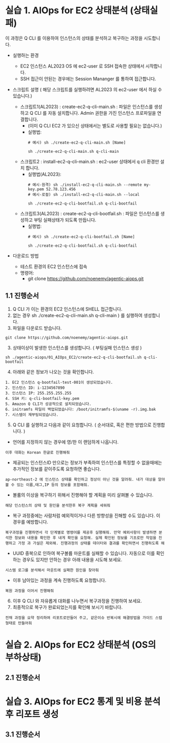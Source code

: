 # 실습 1. AIOps for EC2 상태분석 (상태실패)

이 과정은 Q CLI 를 이용하여 인스턴스의 상태를 분석하고 복구하는 과정을 시도합니다. 

* 실행하는 환경
  * EC2 인스턴스 AL2023 OS 에 ec2-user 로 SSH 접속한 상태에서 시작합니다.
  * SSH 접근이 안된는 경우에는 Session Mananger 를 통하여 접근합니다.  

* 스크립트 설명 ( 해당 스크립트를 실행하려면 AL2023 의 ec2-user 에서 하실 수 있습니다.)
   * 스크립트1(AL2023) : create-ec2-q-cli-main.sh : 파일은 인스턴스를 생성하고 Q CLI 를 자동 설치합니다. Admin 권한을 가진 인스턴스 프로파일을 연결합니다.
      * (이미 Q CLI EC2 가 있으신 상태에서는 별도로 사용할 필요는 없습니다.) 
      * 실행법:
        ```
        # 예시) sh ./create-ec2-q-cli-main.sh [Name]
        ```
        ```
        sh ./create-ec2-q-cli-main.sh q-cli-main
        ```
  * 스크립트2 : install-ec2-q-cli-main.sh : ec2-user 상태에서 q cli 환경만 설치 합니다. 
     * 실행법(AL2023):
        ```
        # 예시-원격) sh ./install-ec2-q-cli-main.sh --remote my-key.pem 52.78.123.456
        # 예시-로컬) sh ./install-ec2-q-cli-main.sh --local

        ```
        ```
        sh ./create-ec2-q-cli-bootfail.sh q-cli-bootfail
        ```
   * 스크립트3(AL2023) : create-ec2-q-cli-bootfail.sh : 파일은 인스턴스를 생성하고 부팅 실패상태가 되도록 만듭니다.
     * 실행법:
        ```
        # 예시) sh ./create-ec2-q-cli-bootfail.sh [Name]
        ```
        ```
        sh ./create-ec2-q-cli-bootfail.sh q-cli-bootfail
        ```
 * 다운로드 방법
   * 테스트 환경의 EC2 인스턴스에 접속 
   * 명령어:
     * git clone https://github.com/noenemy/agentic-aiops.git    

## 1.1 진행순서

1. Q CLI 가 이는 환경의 EC2 인스턴스에 SHELL 접근합니다.
  1. 없는 경우 sh ./create-ec2-q-cli-main.sh q-cli-main ) 를 실행하여 생성합니다.     
2. 파일을 다운로드 받습니다.
```
git clone https://github.com/noenemy/agentic-aiops.git 
```
3. 상태이상이 발생한 인스턴스를 생성합니다. ( 부팅실패 인스턴스 생성 )
```
sh ./agentic-aiops/01_AIOps_EC2/create-ec2-q-cli-bootfail.sh q-cli-bootfail
```
4. 아래와 같은 정보가 나오는 것을 확인합니다. 
```
1. EC2 인스턴스 q-bootfail-test-001이 생성되었습니다.
2. 인스턴스 ID: i-1234567890
3. 인스턴스 IP: 255.255.255.255
4. SSH 키: q-cli-bootfail-key.pem
5. Amazon Q CLI가 성공적으로 설치되었습니다.
6. initramfs 파일이 백업되었습니다: /boot/initramfs-$(uname -r).img.bak
7. 시스템이 재부팅되었습니다.

```

5. Q CLI 를 실행하고 다음과 같이 요청합니다. ( 순서대로, 혹은 편한 방법으로 진행합니다. )

* 언어를 지정하지 않는 경우에 영/한 이 랜덤하게 나옵니다. 
```
이후 대화는 Korean 한글로 진행해줘
```
* 제공되는 인스턴스ID 만으로는 정보가 부족하여 인스턴스를 특정할 수 없을때에는 추가적인 정보를 같이주도록 요청하면 좋습니다. 
```
ap-northeast-2 에 인스턴스 상태를 확인하고 정상이 아닌 것을 알려줘. 내가 대상을 알아볼 수 있는 이름,태그,IP 등의 정보를 포함해줘.
```
* 볼륨의 이상을 복구하기 위해서 진행해야 할 계획을 미리 살펴볼 수 있습니다. 
```
해당 인스턴스의 상태 및 원인을 분석한후 복구 계획을 세워줘
```
* 복구 과정중에는 사람처럼 예외적이거나 다른 방향성을 진해할 수도 있습니다. 이 경우를 예방합니다. 
```
복구과정을 진행하면서 각 단계별로 명령어를 제공후 실행해줘. 만약 예외사항이 발생하면 분석한 정보와 내용을 확인한 후 내게 확인을 요청해. 실제 확인된 정보를 기초로만 작업을 진행하고 가정 과 가설은 제외해. 진행과정의 상태를 데이터와 결과를 확인하면서 진행하도록 해
```
* UUID 중복으로 인하여 복구볼륨 마운트를 실패할 수 있습니다. 자동으로 이를 확인하는 경우도 있지만 안하는 경우 아래 내용을 시도해 보세요.
```
시스템 로그를 분석해서 마운트에 실패한 원인을 찾아줘
```
* 이후 남아있는 과정을 계속 진행하도록 요청합니다. 
```
복원 과정을 이어서 진행해줘
```
6. 이후 Q CLI 와 자유롭게 대화를 나누면서 복구과정을 진행하여 보세요.
7. 최종적으로 복구가 완료되었는지를 확인해 보시기 바랍니다.
```
전채 과정을 요약 정리하여 리포트로만들어 주고, 같은이슈 반복시에 해결방법을 가이드 스텝형태로 만들어줘
```

# 실습 2. AIOps for EC2 상태분석 (OS의 부하상태)

## 2.1 진행순서


# 실습 3. AIOps for EC2 통계 및 비용 분석후 리포트 생성


## 3.1 진행순서


